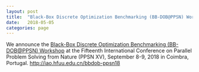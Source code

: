 ```yaml
---
layout: post
title:  "Black-Box Discrete Optimization Benchmarking (BB-DOB@PPSN) Workshop"
date:   2018-05-05
categories: page
---
```


We announce the <a href="http://iao.hfuu.edu.cn/bbdob-ppsn18">Black-Box Discrete Optimization Benchmarking (BB-DOB@PPSN) Workshop</a> at the Fifteenth International Conference on Parallel Problem Solving from Nature (PPSN XV), September 8-9, 2018 in Coimbra, Portugal. <a href="http://iao.hfuu.edu.cn/bbdob-ppsn18">http://iao.hfuu.edu.cn/bbdob-ppsn18</a>
